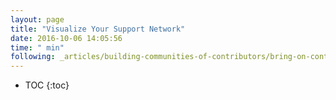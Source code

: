 ```yaml
---
layout: page
title: "Visualize Your Support Network"
date: 2016-10-06 14:05:56
time: " min"
following: _articles/building-communities-of-contributors/bring-on-contributors-using-personas-and-pathways.md
---
```

* TOC
{:toc}